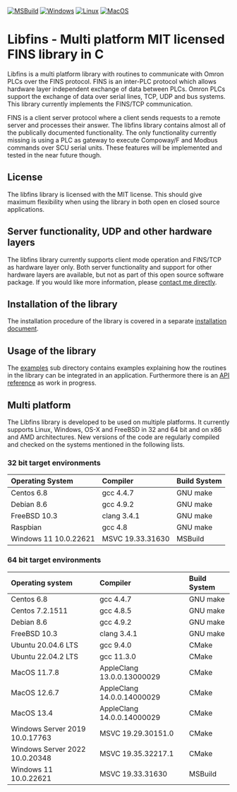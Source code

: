 [![MSBuild](https://github.com/lammertb/libfins/actions/workflows/msbuild.yml/badge.svg)](https://github.com/lammertb/libfins/actions/workflows/msbuild.yml)
[![Windows](https://github.com/lammertb/libfins/actions/workflows/cmake-windows.yml/badge.svg)](https://github.com/lammertb/libfins/actions/workflows/cmake-windows.yml)
[![Linux](https://github.com/lammertb/libfins/actions/workflows/cmake.yml/badge.svg)](https://github.com/lammertb/libfins/actions/workflows/cmake.yml)
[![MacOS](https://github.com/lammertb/libfins/actions/workflows/cmake-macos.yml/badge.svg)](https://github.com/lammertb/libfins/actions/workflows/cmake-macos.yml)

# Libfins - Multi platform MIT licensed FINS library in C
Libfins is a multi platform library with routines to communicate with Omron PLCs
over the FINS protocol. FINS is an inter-PLC protocol which allows hardware layer independent exchange of
data between PLCs. Omron PLCs support the exchange of data over serial lines, TCP, UDP and bus systems.
This library currently implements the FINS/TCP communication.

FINS is a client server protocol where a client sends requests to a remote server and processes their
answer. The libfins library contains almost all of the publically documented functionality. The only
functionality currently missing is using a PLC as gateway to execute Compoway/F and Modbus commands
over SCU serial units. These features will be implemented and tested in the near future though.

## License

The libfins library is licensed with the MIT license. This should give maximum flexibility when
using the library in both open en closed source applications.

## Server functionality, UDP and other hardware layers

The libfins library currently supports client mode operation and FINS/TCP as hardware layer only.
Both server functionality and support for other hardware layers are available, but not as part of this
open source software package. If you would like more information, please [contact me directly](https://www.lammertbies.nl/whoami/address.html).

## Installation of the library

The installation procedure of the library is covered in a separate [installation document](INSTALL).

## Usage of the library

The [examples](examples) sub directory contains examples explaining how the routines in the library can be
integrated in an application. Furthermore there is an [API reference](APIReference.md) as work in progress.

## Multi platform

The Libfins library is developed to be used on multiple platforms. It currently supports Linux, Windows, OS-X
and FreeBSD in 32 and 64 bit and on x86 and AMD architectures. New versions of the code are
regularly compiled and checked on the systems mentioned in the following lists.

### 32 bit target environments
|Operating System|Compiler|Build System|
| :--- | :--- | :--- |
|Centos 6.8|gcc 4.4.7|GNU make|
|Debian 8.6|gcc 4.9.2|GNU make|
|FreeBSD 10.3|clang 3.4.1|GNU make|
|Raspbian|gcc 4.8|GNU make|
|Windows 11 10.0.22621|MSVC 19.33.31630|MSBuild|

### 64 bit target environments
|Operating system|Compiler|Build System|
| :--- | :--- | :--- |
|Centos 6.8|gcc 4.4.7|GNU make|
|Centos 7.2.1511|gcc 4.8.5|GNU make|
|Debian 8.6|gcc 4.9.2|GNU make|
|FreeBSD 10.3|clang 3.4.1|GNU make|
|Ubuntu 20.04.6 LTS|gcc 9.4.0|CMake|
|Ubuntu 22.04.2 LTS|gcc 11.3.0|CMake|
|MacOS 11.7.8|AppleClang 13.0.0.13000029|CMake|
|MacOS 12.6.7|AppleClang 14.0.0.14000029|CMake|
|MacOS 13.4|AppleClang 14.0.0.14000029|CMake|
|Windows Server 2019 10.0.17763|MSVC 19.29.30151.0|CMake|
|Windows Server 2022 10.0.20348|MSVC 19.35.32217.1|CMake|
|Windows 11 10.0.22621|MSVC 19.33.31630|MSBuild|
